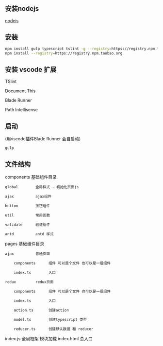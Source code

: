 ﻿## 安装nodejs

[nodejs](https://nodejs.org/en/download/)

## 安装

```sh
npm install gulp typescript tslint -g --registry=https://registry.npm.taobao.org
npm install --registry=https://registry.npm.taobao.org
```

## 安装 vscode 扩展

TSlint 

Document This

Blade Runner

Path Intellisense

## 启动
(用vscode插件Blade Runner 会自启动)
```sh
gulp 
```

## 文件结构
components 基础组件目录
    
    global        全局样式 - 初始化页面js
        
    ajax          ajax组件
        
    button        按钮组件
        
    util          常用函数
        
    validate      验证组件
        
    antd          antd 样式
        
pages 基础组件目录
    
    ajax          普通页面
        
        components      组件 可以是个文件 也可以是一组组件
          
        index.ts        入口
          
    redux         redux页面
        
        components      组件 可以是个文件 也可以是一组组件
          
        index.ts        入口
          
        action.ts       创建action
          
        model.ts        创建typescript 类型
          
        reducer.ts      创建默认数据 和 reducer
          
          
index.js 全局框架 模块加载
index.html 总入口
        
       


